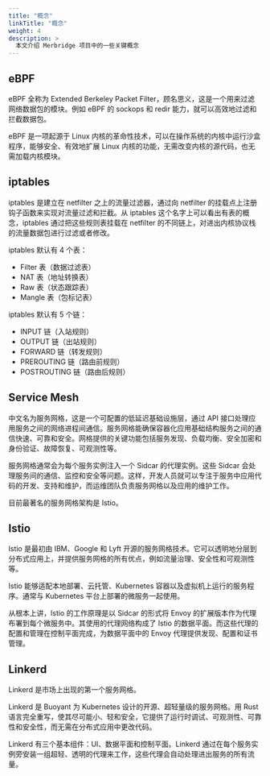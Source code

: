```yaml
---
title: "概念"
linkTitle: "概念"
weight: 4
description: >
  本文介绍 Merbridge 项目中的一些关键概念
---
```


## eBPF

eBPF 全称为 Extended Berkeley Packet Filter，顾名思义，这是一个用来过滤网络数据包的模块。例如 eBPF 的 sockops 和 redir 能力，就可以高效地过滤和拦截数据包。  

eBPF 是一项起源于 Linux 内核的革命性技术，可以在操作系统的内核中运行沙盒程序，能够安全、有效地扩展 Linux 内核的功能，无需改变内核的源代码，也无需加载内核模块。

## iptables

iptables 是建立在 netfilter 之上的流量过滤器，通过向 netfilter 的挂载点上注册钩子函数来实现对流量过滤和拦截。从 iptables 这个名字上可以看出有表的概念，iptables 通过把这些规则表挂载在 netfilter 的不同链上，对进出内核协议栈的流量数据包进行过滤或者修改。  

iptables 默认有 4 个表：

- Filter 表（数据过滤表）
- NAT 表（地址转换表）
- Raw 表（状态跟踪表）
- Mangle 表（包标记表）

iptables 默认有 5 个链：

- INPUT 链（入站规则）
- OUTPUT 链（出站规则）
- FORWARD 链（转发规则）
- PREROUTING 链（路由前规则）
- POSTROUTING 链（路由后规则）

## Service Mesh

中文名为服务网格，这是一个可配置的低延迟基础设施层，通过 API 接口处理应用服务之间的网络进程间通信。服务网格能确保容器化应用基础结构服务之间的通信快速、可靠和安全。网格提供的关键功能包括服务发现、负载均衡、安全加密和身份验证、故障恢复、可观测性等。  

服务网格通常会为每个服务实例注入一个 Sidcar 的代理实例。这些 Sidcar 会处理服务间的通信、监控和安全等问题。这样，开发人员就可以专注于服务中应用代码的开发、支持和维护，而运维团队负责服务网格以及应用的维护工作。  

目前最著名的服务网格架构是 Istio。

## Istio

Istio 是最初由 IBM、Google 和 Lyft 开源的服务网格技术。它可以透明地分层到分布式应用上，并提供服务网格的所有优点，例如流量治理、安全性和可观测性等。  

Istio 能够适配本地部署、云托管、Kubernetes 容器以及虚拟机上运行的服务程序。通常与 Kubernetes 平台上部署的微服务一起使用。  

从根本上讲，Istio 的工作原理是以 Sidcar 的形式将 Envoy 的扩展版本作为代理布署到每个微服务中。其使用的代理网络构成了 Istio 的数据平面。而这些代理的配置和管理在控制平面完成，为数据平面中的 Envoy 代理提供发现、配置和证书管理。

## Linkerd

Linkerd 是市场上出现的第一个服务网格。  

Linkerd 是 Buoyant 为 Kubernetes 设计的开源、超轻量级的服务网格。用 Rust 语言完全重写，使其尽可能小、轻和安全，它提供了运行时调试、可观测性、可靠性和安全性，而无需在分布式应用中更改代码。  

Linkerd 有三个基本组件：UI、数据平面和控制平面。Linkerd 通过在每个服务实例旁安装一组超轻、透明的代理来工作，这些代理会自动处理进出服务的所有流量。